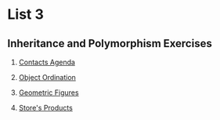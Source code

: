 # List 3

## Inheritance and Polymorphism Exercises

1. [Contacts Agenda](https://github.com/yasmin-araujo/POO/blob/master/Lista3/Lista03/src/Agenda.java)

2. [Object Ordination](https://github.com/yasmin-araujo/POO/blob/master/Lista3/Lista03/src/Agenda.java#L54)

3. [Geometric Figures](https://github.com/yasmin-araujo/POO/blob/master/Lista3/Lista03/src/FigurasGeometricas.java)

4. [Store's Products](https://github.com/yasmin-araujo/POO/blob/master/Lista3/Lista03/src/Loja.java)